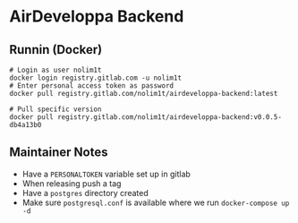 # AirDeveloppa Backend

## Runnin (Docker)

```
# Login as user nolim1t
docker login registry.gitlab.com -u nolim1t
# Enter personal access token as password
docker pull registry.gitlab.com/nolim1t/airdeveloppa-backend:latest

# Pull specific version
docker pull registry.gitlab.com/nolim1t/airdeveloppa-backend:v0.0.5-db4a13b0
```

## Maintainer Notes

- Have a `PERSONALTOKEN` variable set up in gitlab
- When releasing push a tag
- Have a ```postgres``` directory created
- Make sure ```postgresql.conf``` is available where we run ```docker-compose up -d```


